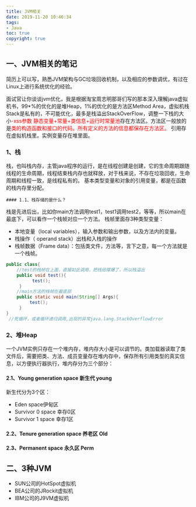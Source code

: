 ```yaml
---
title: JVM相关
date: 2019-11-20 10:46:34
tags:
- Java
toc: true
copyright: true
---
```


## 一、JVM相关的笔记

简历上可以写，熟悉JVM架构与GC垃圾回收机制，以及相应的参数调优，有过在Linux上进行系统优化的经验。

面试官让你谈谈jvm优化，我是根据淘宝周志明那哥们写的那本深入理解java虚拟机书，99*%的优化的是堆Heap，1%的优化的是方法区Method Area，虚拟机栈Stack是私有的，不可能优化，最多是栈溢出StackOverFlow，调整一下栈的大小<font color=red>-xss参数</font>
<font color=red>静态变量+常量+类信息+运行时常量池</font>存在方法区。方法区一般放的是<font color=red>类的构造函数和接口的代码。所有定义的方法的信息都保存在方法区。</font>
引用存在虚拟机栈里。实例变量存在堆里面。

### 1、栈

​    栈，也叫栈内存，主管java程序的运行，是在线程创建是创建，它的生命周期跟随线程的生命周期，线程结束栈内存也就释放，对于栈来说，不存在垃圾回收，生命周期和线程一致，是线程私有的。
   基本类型变量和对象的引用变量，都是在函数的栈内存里分配。

    #### 1.1、栈存储的是什么？
   栈是先进后出，比如你main方法调用test1，test1调用test2，等等，所以main在最底下，可以看作一个栈帧对应一个方法。
    栈帧里面存3种类型变量：

- 本地变量（local variables），输入参数和输出参数，以及方法内的变量。
- 栈操作（ operand stack）出栈和入栈的操作
- 栈帧数据（Frame data）：包括类文件，方法等，言下之意，每一个方法就是一个栈帧。

``` java
public class{
    //test的栈帧在上面，直接如此调用，把栈给撑爆了，所以栈溢出
    public void test(){
          test();
     }
    //main方法的栈帧在最底部
    public static void main(String[] Args){
         test();
     }
}
 //死循环，或者循环递归调用,出现的异常java.lang.StackOverflowError
```

### 2、堆Heap

​    一个JVM实例只存在一个堆内存，堆内存大小是可以调节的。类加载器读取了类文件后，需要把类、方法、成员变量存在堆内存中，保存所有引用类型的真实信息，以方便执行器执行，堆内存分为三个部分：
   ####  2.1、Young generation space 新生代 young

新生代分为3个区：

- Eden space伊甸区
- Survivor 0 space 幸存0区
- Survivor 1 space 幸存1区

#### 2.2、Tenure generation space 养老区 Old

#### 2.3、Permanent space 永久区 Perm
## 二、3种JVM

- SUN公司的HotSpot虚拟机
- BEA公司的JRockit虚拟机
- IBM公司的J9VM虚拟机